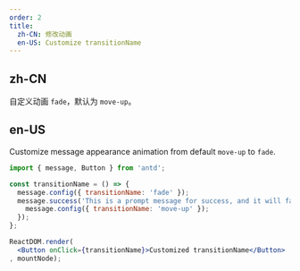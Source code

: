 ```yaml
---
order: 2
title:
  zh-CN: 修改动画
  en-US: Customize transitionName
---
```


## zh-CN

自定义动画 `fade`，默认为 `move-up`。

## en-US

Customize message appearance animation from default `move-up` to `fade`.

````jsx
import { message, Button } from 'antd';

const transitionName = () => {
  message.config({ transitionName: 'fade' });
  message.success('This is a prompt message for success, and it will fade in', () => {
    message.config({ transitionName: 'move-up' });
  });
};

ReactDOM.render(
  <Button onClick={transitionName}>Customized transitionName</Button>
, mountNode);
````
